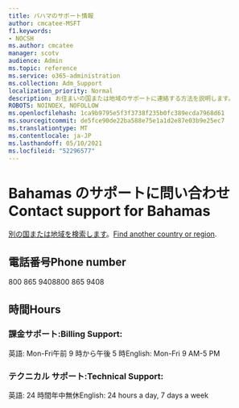 ```yaml
---
title: バハマのサポート情報
author: cmcatee-MSFT
f1.keywords:
- NOCSH
ms.author: cmcatee
manager: scotv
audience: Admin
ms.topic: reference
ms.service: o365-administration
ms.collection: Adm_Support
localization_priority: Normal
description: お住まいの国または地域のサポートに連絡する方法を説明します。
ROBOTS: NOINDEX, NOFOLLOW
ms.openlocfilehash: 1ca9b9795e5f3f3738f235b0fc389ecda7968d61
ms.sourcegitcommit: de5fce90de22ba588e75e1a1d2e87e03b9e25ec7
ms.translationtype: MT
ms.contentlocale: ja-JP
ms.lasthandoff: 05/10/2021
ms.locfileid: "52296577"
---
```

# <a name="contact-support-for-bahamas"></a><span data-ttu-id="ffda8-103">Bahamas のサポートに問い合わせ</span><span class="sxs-lookup"><span data-stu-id="ffda8-103">Contact support for Bahamas</span></span>

<span data-ttu-id="ffda8-104">[別の国または地域を検索します](../../business-video/get-help-support.md)。</span><span class="sxs-lookup"><span data-stu-id="ffda8-104">[Find another country or region](../../business-video/get-help-support.md).</span></span>

## <a name="phone-number"></a><span data-ttu-id="ffda8-105">電話番号</span><span class="sxs-lookup"><span data-stu-id="ffda8-105">Phone number</span></span>
<span data-ttu-id="ffda8-106">800 865 9408</span><span class="sxs-lookup"><span data-stu-id="ffda8-106">800 865 9408</span></span>

## <a name="hours"></a><span data-ttu-id="ffda8-107">時間</span><span class="sxs-lookup"><span data-stu-id="ffda8-107">Hours</span></span>
### <a name="billing-support"></a><span data-ttu-id="ffda8-108">課金サポート:</span><span class="sxs-lookup"><span data-stu-id="ffda8-108">Billing Support:</span></span>

<span data-ttu-id="ffda8-109">英語: Mon-Fri午前 9 時から午後 5 時</span><span class="sxs-lookup"><span data-stu-id="ffda8-109">English: Mon-Fri 9 AM-5 PM</span></span>

### <a name="technical-support"></a><span data-ttu-id="ffda8-110">テクニカル サポート:</span><span class="sxs-lookup"><span data-stu-id="ffda8-110">Technical Support:</span></span>

<span data-ttu-id="ffda8-111">英語: 24 時間年中無休</span><span class="sxs-lookup"><span data-stu-id="ffda8-111">English: 24 hours a day, 7 days a week</span></span>
